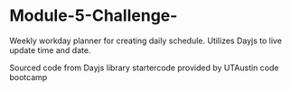 # Module-5-Challenge-


Weekly workday planner for creating daily schedule. Utilizes Dayjs to live update time and date.

Sourced code from Dayjs library startercode provided by UTAustin code bootcamp
